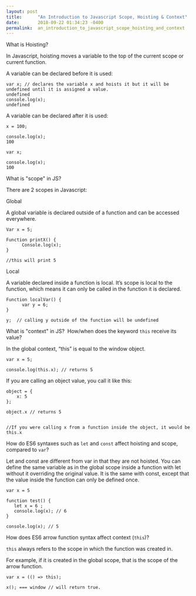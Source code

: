 ```yaml
---
layout: post
title:      "An Introduction to Javascript Scope, Hoisting & Context"
date:       2018-09-22 01:34:23 -0400
permalink:  an_introduction_to_javascript_scope_hoisting_and_context
---
```



What is Hoisting?

In Javascript, hoisting moves a variable to the top of the current scope or current function.

A variable can be declared before it is used:

```
var x; // declares the variable x and hoists it but it will be undefined until it is assigned a value.
undefined
console.log(x);
undefined
```

A variable can be declared after it is used:

```
x = 100;

console.log(x);
100

var x; 

console.log(x);
100
```

What is "scope" in JS?

There are 2 scopes in Javascript: 

Global

A global variable is declared outside of a function and can be accessed everywhere.

```
Var x = 5;

Function printX() {
      Console.log(x);
}

//this will print 5
```
 
Local

A variable declared inside a function is local.  It’s scope is local to the function, which means it 
can only be called in the function it is declared.

```
Function localVar() {
      var y = 6;
}

y;  // calling y outside of the function will be undefined
```

What is "context" in JS?  How/when does the keyword `this` receive its value?

In the global context, “this” is equal to the window object.

```
var x = 5;

console.log(this.x); // returns 5  
```

If you are calling an object value, you call it like this:


```
object = {
    x: 5
};

object.x // returns 5


//If you were calling x from a function inside the object, it would be this.x
```


How do ES6 syntaxes such as `let` and `const` affect hoisting and scope, compared to `var`?

Let and const are different from var in that they are not hoisted.  You can define the same variable as in the global scope inside a function with let without it overriding the original value.  It is the same with const, except that the value inside the function can only be defined once.  

```
var x = 5

function test() {
   let x = 6 ;
   console.log(x); // 6
}

console.log(x); // 5 
```

How does ES6 arrow function syntax affect context (`this`)?

`this` always refers to the scope in which the function was created in.  

For example, if it is created in the global scope, that is the scope of the arrow function.

```
var x = (() => this);

x(); === window // will return true.
```





